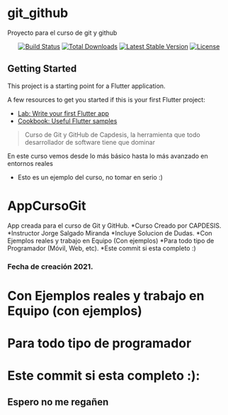 # git_github

Proyecto para el curso de git y github

<p align="center">
<a href="https://travis-ci.org/laravel/framework"><img src="https://travis-ci.org/laravel/framework.svg" alt="Build Status"></a>
<a href="https://packagist.org/packages/laravel/framework"><img src="https://img.shields.io/packagist/dt/laravel/framework" alt="Total Downloads"></a>
<a href="https://packagist.org/packages/laravel/framework"><img src="https://img.shields.io/packagist/v/laravel/framework" alt="Latest Stable Version"></a>
<a href="https://packagist.org/packages/laravel/framework"><img src="https://img.shields.io/packagist/l/laravel/framework" alt="License"></a>
</p>

## Getting Started

This project is a starting point for a Flutter application.

A few resources to get you started if this is your first Flutter project:

- [Lab: Write your first Flutter app](https://flutter.dev/docs/get-started/codelab)
- [Cookbook: Useful Flutter samples](https://flutter.dev/docs/cookbook)

> Curso de Git y GitHub de Capdesis, la herramienta que todo desarrollador de software tiene que dominar
> 
En este curso vemos desde lo más básico hasta lo más avanzado en entornos reales
* Esto es un ejemplo del curso, no tomar en serio :)

# AppCursoGit
App creada para el curso de Git y GitHub.
*Curso Creado por CAPDESIS.
*Instructor Jorge Salgado Miranda
*Incluye Solucion de Dudas.
*Con Ejemplos reales y trabajo en Equipo (Con ejemplos)
*Para todo tipo de Programador (Móvil, Web, etc).
*Este commit si esta completo :)
### Fecha de creación 2021.
# Con Ejemplos reales y trabajo en Equipo (con ejemplos)
# Para todo tipo de programador
# Este commit si esta completo :):
## Espero no me regañen